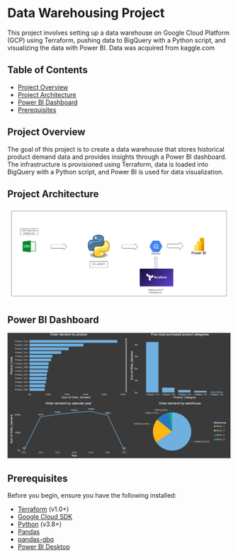 # Data Warehousing Project

This project involves setting up a data warehouse on Google Cloud Platform (GCP) using Terraform, pushing data to BigQuery with a Python script, and visualizing the data with Power BI. Data was acquired from kaggle.com

## Table of Contents

- [Project Overview](#project-overview)
- [Project Architecture](#project-architecture)
- [Power BI Dashboard](#power-bi-dashboard)
- [Prerequisites](#prerequisites)

## Project Overview

The goal of this project is to create a data warehouse that stores historical product demand data and provides insights through a Power BI dashboard. The infrastructure is provisioned using Terraform, data is loaded into BigQuery with a Python script, and Power BI is used for data visualization.

## Project Architecture

![Project architecture](images/Architecture.png "Architecture diagram")

## Power BI Dashboard

![Dashboard](images/Report.png "Power BI dashboard")

## Prerequisites

Before you begin, ensure you have the following installed:

- [Terraform](https://www.terraform.io/downloads.html) (v1.0+)
- [Google Cloud SDK](https://cloud.google.com/sdk/docs/install)
- [Python](https://www.python.org/downloads/) (v3.8+)
- [Pandas](https://pandas.pydata.org/)
- [pandas-gbq](https://pandas-gbq.readthedocs.io/en/latest/)
- [Power BI Desktop](https://powerbi.microsoft.com/desktop/)
